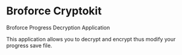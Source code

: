 # Broforce Cryptokit
Broforce Progress Decryption Application

This application allows you to decrypt and encrypt thus modify your progress save file.
